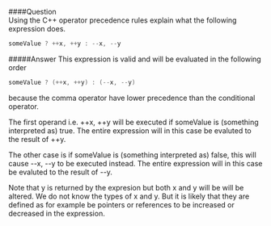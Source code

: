####Question  
Using the C++ operator precedence rules explain what the following expression does.  
```cpp
someValue ? ++x, ++y : --x, --y
```
#####Answer
This expression is valid and will be evaluated in the following order 
```cpp
someValue ? (++x, ++y) : (--x, --y)
```
because the comma operator have lower precedence than the conditional operator.  

The first operand i.e. ++x, ++y will be executed if someValue is (something interpreted as) true. The entire expression will in this case be evaluted to the result of ++y. 

The other case is if someValue is (something interpreted as) false, this will cause --x, --y to be executed instead. The entire expression will in this case be evaluted to the result of --y.  

Note that y is returned by the expresion but both x and y will be will be altered. We do not know the types of x and y. But it is likely that they are defined as for example be pointers or references to be increased or decreased in the expression.   
